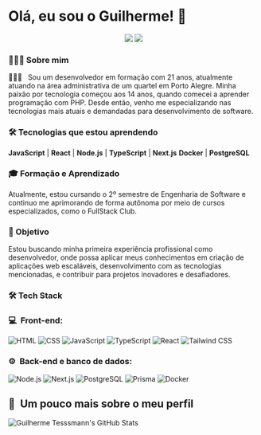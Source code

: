 # Olá, eu sou o Guilherme! 👋
<p align="center">
<a href="https://www.linkedin.com/in/guilherme-tessmann-89686b319/"><img src="https://img.shields.io/badge/-Guilherme%20Tessmann-0077B5?style=flat-square&logo=Linkedin&logoColor=white"/></a>
<a href="mailto:tessmanng9@gmail.com"><img src="https://img.shields.io/badge/-tessmanng9@gmail.com-D14836?style=flat-square&logo=Gmail&logoColor=white"/></a>
</p>

### 👨🏻‍💻 Sobre mim

👨🏻‍💻 &nbsp; Sou um desenvolvedor em formação com 21 anos, atualmente atuando na área administrativa de um quartel em Porto Alegre. Minha paixão por tecnologia começou aos 14 anos, quando comecei a aprender programação com PHP. Desde então, venho me especializando nas tecnologias mais atuais e demandadas para desenvolvimento de software.

### 🛠️ Tecnologias que estou aprendendo

**JavaScript** | **React** | **Node.js** | **TypeScript** | **Next.js**
**Docker** | **PostgreSQL**

### 🎓 Formação e Aprendizado

Atualmente, estou cursando o 2º semestre de Engenharia de Software e continuo me aprimorando de forma autônoma por meio de cursos especializados, como o FullStack Club.

### 🌱 Objetivo

Estou buscando minha primeira experiência profissional como desenvolvedor, onde possa aplicar meus conhecimentos em criação de aplicações web escaláveis, desenvolvimento com as tecnologias mencionadas, e contribuir para projetos inovadores e desafiadores.

### 🛠 Tech Stack
<h3>💻 &nbsp;Front-end:</h3>

![HTML](https://img.shields.io/badge/-HTML-333333?style=flat&logo=HTML5)
![CSS](https://img.shields.io/badge/-CSS-333333?style=flat&logo=CSS3&logoColor=1572B6)
![JavaScript](https://img.shields.io/badge/-JavaScript-333333?style=flat&logo=javascript)
![TypeScript](https://img.shields.io/badge/-TypeScript-333333?style=flat&logo=typescript&logoColor=2D79C7)
![React](https://img.shields.io/badge/-React-333333?style=flat&logo=react)
![Tailwind CSS](https://img.shields.io/badge/-TailwindCSS-333333?style=flat&logo=tailwindcss)

<h3>⚙️ &nbsp;Back-end e banco de dados:</h3>

![Node.js](https://img.shields.io/badge/-Node.js-333333?style=flat&logo=node.js)
![Next.js](https://img.shields.io/badge/-Next.js-333333?style=flat&logo=nextdotjs)
![PostgreSQL](https://img.shields.io/badge/-PostgreSQL-333333?style=flat&logo=postgresql)
![Prisma](https://img.shields.io/badge/-Prisma-333333?style=flat&logo=prisma)
![Docker](https://img.shields.io/badge/-Docker-333333?style=flat&logo=docker)


<h2>🚀 &nbsp;Um pouco mais sobre o meu perfil</h2>

![Guilherme Tesssmann's GitHub Stats](https://github-readme-stats.vercel.app/api?username=guitessmann09&show_icons=true&theme=dracula)
